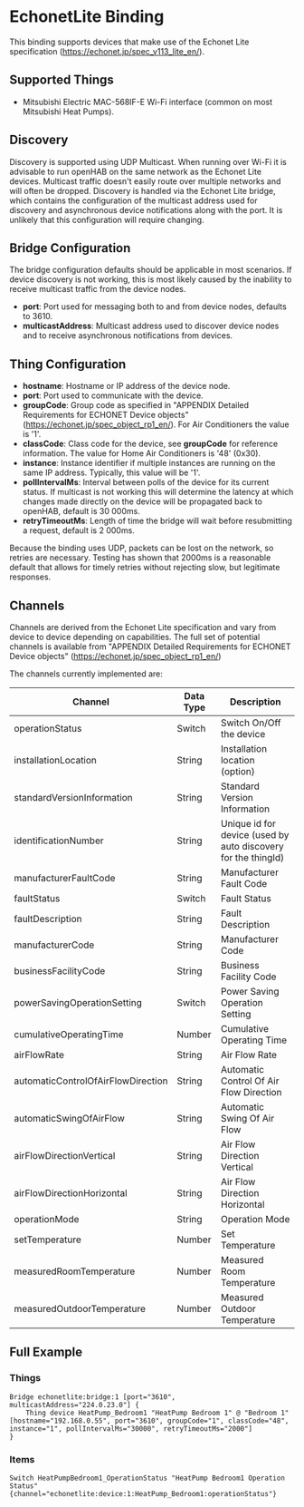# EchonetLite Binding

This binding supports devices that make use of the Echonet Lite specification (https://echonet.jp/spec_v113_lite_en/).

## Supported Things

* Mitsubishi Electric MAC-568IF-E Wi-Fi interface (common on most Mitsubishi Heat Pumps).

## Discovery

Discovery is supported using UDP Multicast.
When running over Wi-Fi it is advisable to run openHAB on the same network as the Echonet Lite devices.
Multicast traffic doesn't easily route over multiple networks and will often be dropped.
Discovery is handled via the Echonet Lite bridge, which contains the configuration of the multicast address used for discovery and asynchronous device notifications along with the port.
It is unlikely that this configuration will require changing.

## Bridge Configuration

The bridge configuration defaults should be applicable in most scenarios.
If device discovery is not working, this is most likely caused by the inability to receive multicast traffic from the device nodes.

* __port__: Port used for messaging both to and from device nodes, defaults to 3610.
* __multicastAddress__: Multicast address used to discover device nodes and to receive asynchronous notifications from devices.

## Thing Configuration

* __hostname__: Hostname or IP address of the device node.
* __port__: Port used to communicate with the device. 
* __groupCode__: Group code as specified in "APPENDIX Detailed Requirements for ECHONET Device objects" (https://echonet.jp/spec_object_rp1_en/).
For Air Conditioners the value is '1'.
* __classCode__: Class code for the device, see __groupCode__ for reference information.
The value for Home Air Conditioners is '48' (0x30).
* __instance__: Instance identifier if multiple instances are running on the same IP address.
Typically, this value will be '1'.
* __pollIntervalMs__: Interval between polls of the device for its current status.
If multicast is not working this will determine the latency at which changes made directly on the device will be propagated back to openHAB, default is 30 000ms.
* __retryTimeoutMs__: Length of time the bridge will wait before resubmitting a request, default is 2 000ms.

Because the binding uses UDP, packets can be lost on the network, so retries are necessary.
Testing has shown that 2000ms is a reasonable default that allows for timely retries without rejecting slow, but legitimate responses.

## Channels

Channels are derived from the Echonet Lite specification and vary from device to device depending on capabilities.
The full set of potential channels is available from "APPENDIX Detailed Requirements for ECHONET Device objects" (https://echonet.jp/spec_object_rp1_en/)

The channels currently implemented are:

| Channel                            | Data Type | Description                                                   |
|------------------------------------|-----------|---------------------------------------------------------------|
| operationStatus                    | Switch    | Switch On/Off the device                                      |
| installationLocation               | String    | Installation location (option)                                |
| standardVersionInformation         | String    | Standard Version Information                                  |
| identificationNumber               | String    | Unique id for device (used by auto discovery for the thingId) |
| manufacturerFaultCode              | String    | Manufacturer Fault Code                                       |
| faultStatus                        | Switch    | Fault Status                                                  |
| faultDescription                   | String    | Fault Description                                             |
| manufacturerCode                   | String    | Manufacturer Code                                             |
| businessFacilityCode               | String    | Business Facility Code                                        |
| powerSavingOperationSetting        | Switch    | Power Saving Operation Setting                                |
| cumulativeOperatingTime            | Number    | Cumulative Operating Time                                     |
| airFlowRate                        | String    | Air Flow Rate                                                 |
| automaticControlOfAirFlowDirection | String    | Automatic Control Of Air Flow Direction                       |
| automaticSwingOfAirFlow            | String    | Automatic Swing Of Air Flow                                   |
| airFlowDirectionVertical           | String    | Air Flow Direction Vertical                                   |
| airFlowDirectionHorizontal         | String    | Air Flow Direction Horizontal                                 |
| operationMode                      | String    | Operation Mode                                                |
| setTemperature                     | Number    | Set Temperature                                               |
| measuredRoomTemperature            | Number    | Measured Room Temperature                                     |
| measuredOutdoorTemperature         | Number    | Measured Outdoor Temperature                                  |

## Full Example


### Things

```
Bridge echonetlite:bridge:1 [port="3610", multicastAddress="224.0.23.0"] {
    Thing device HeatPump_Bedroom1 "HeatPump Bedroom 1" @ "Bedroom 1" [hostname="192.168.0.55", port="3610", groupCode="1", classCode="48", instance="1", pollIntervalMs="30000", retryTimeoutMs="2000"]
}
```

### Items

```
Switch HeatPumpBedroom1_OperationStatus "HeatPump Bedroom1 Operation Status" {channel="echonetlite:device:1:HeatPump_Bedroom1:operationStatus"}
```
